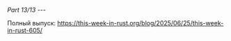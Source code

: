 *Part 13/13*
\-\-\-

Полный выпуск: [https://this\-week\-in\-rust\.org/blog/2025/06/25/this\-week\-in\-rust\-605/](https://this-week-in-rust.org/blog/2025/06/25/this-week-in-rust-605/)
